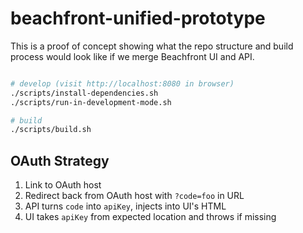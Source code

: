 # beachfront-unified-prototype

This is a proof of concept showing what the repo structure and build process would look like if we merge Beachfront UI and API.

```bash

# develop (visit http://localhost:8080 in browser)
./scripts/install-dependencies.sh
./scripts/run-in-development-mode.sh

# build
./scripts/build.sh
```

## OAuth Strategy

1. Link to OAuth host
2. Redirect back from OAuth host with `?code=foo` in URL
3. API turns `code` into `apiKey`, injects into UI's HTML
4. UI takes `apiKey` from expected location and throws if missing
